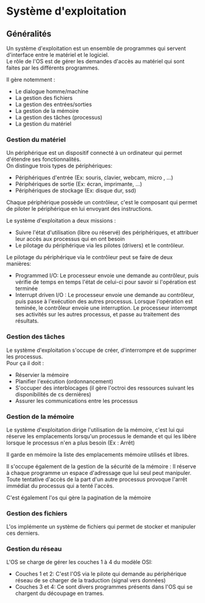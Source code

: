 # Système d'exploitation

## Généralités

Un système d'exploitation est un ensemble de programmes qui servent d'interface entre le matériel et le logiciel.  
Le rôle de l'OS est de gérer les demandes d'accès au matériel qui sont faites par les différents programmes.  

Il gère notemment :
- Le dialogue homme/machine
- La gestion des fichiers
- La gestion des entrées/sorties
- La gestion de la mémoire
- La gestion des tâches (processus)
- La gestion du matériel

### Gestion du matériel

Un périphérique est un dispositif connecté à un ordinateur qui permet d'étendre ses fonctionnalités.  
On distingue trois types de périphériques:
- Périphériques d'entrée (Ex: souris, clavier, webcam, micro , ...)
- Périphériques de sortie (Ex: écran, imprimante, ...)
- Périphériques de stockage (Ex: disque dur, ssd)

Chaque périphérique possède un contrôleur, c'est le composant qui permet de piloter le périphérique en lui envoyant des instructions.  

Le système d'exploitation a deux missions : 
- Suivre l'état d'utilisation (libre ou réservé) des périphériques, et attribuer leur accès aux processus qui en ont besoin
- Le pilotage du périphérique via les pilotes (drivers) et le contrôleur.

Le pilotage du périphérique via le contrôleur peut se faire de deux manières:
- Programmed I/O: Le processeur envoie une demande au contrôleur, puis vérifie de temps en temps l'état de celui-ci pour savoir si l'opération est terminée
- Interrupt driven I/O : Le processeur envoie une demande au contrôleur, puis passe à l'exécution des autres processus. Lorsque l'opération est teminée, le contrôleur envoie une interruption. Le processeur interrompt ses activités sur les autres processus, et passe au traitement des résultats.

### Gestion des tâches

Le système d'exploitation s'occupe de créer, d'interrompre et de supprimer les processus.  
Pour ça il doit : 
- Réservier la mémoire
- Planifier l'exécution (ordonnancement)
- S'occuper des interblocages (il gère l'octroi des ressources suivant les disponibilités de cs dernières)
- Assurer les communications entre les processus

### Gestion de la mémoire

Le système d'exploitation dirige l'utilisation de la mémoire, c'est lui qui réserve les emplacements lorsqu'un processus le demande et qui les libère lorsque le processus n'en a plus besoin (Ex : Arrêt)  

Il garde en mémoire la liste des emplacements mémoire utilisés et libres.

Il s'occupe également de la gestion de la sécurité de la mémoire : Il réserve à chaque programme un espace d'adressage que lui seul peut manipuler.  
Toute tentative d'accès de la part d'un autre processus provoque l'arrêt immédiat du processus qui a tenté l'accès.

C'est également l'os qui gère la pagination de la mémoire

### Gestion des fichiers

L'os implémente un système de fichiers qui permet de stocker et manipuler ces derniers.

### Gestion du réseau

L'OS se charge de gérer les couches 1 à 4 du modèle OSI:
- Couches 1 et 2: C'est l'OS via le pilote qui demande au périphérique réseau de se charger de la traduction (signal vers données)
- Couches 3 et 4: Ce sont divers programmes présents dans l'OS qui se chargent du découpage en trames.


